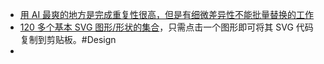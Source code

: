- [用 AI 最爽的地方是完成重复性很高，但是有细微差异性不能批量替换的工作](https://x.com/vikingmute/status/1826491153895883024)
- [120 多个基本 SVG 图形/形状的集合](https://shapes.framer.website/)，只需点击一个图形即可将其 SVG 代码复制到剪贴板。#Design
-